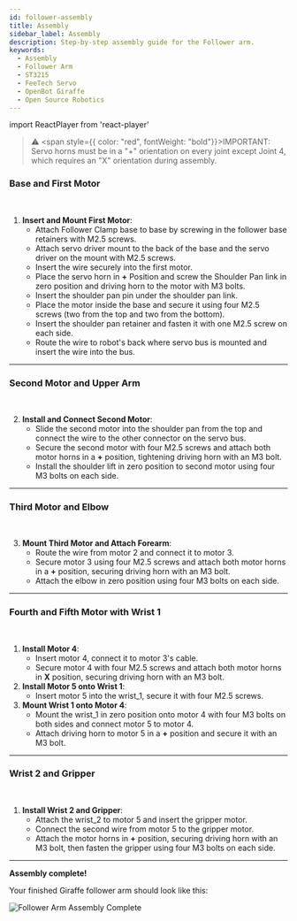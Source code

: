 ```yaml
---
id: follower-assembly
title: Assembly
sidebar_label: Assembly
description: Step-by-step assembly guide for the Follower arm.
keywords:
  - Assembly
  - Follower Arm
  - ST3215
  - FeeTech Servo
  - OpenBot Giraffe
  - Open Source Robotics
---
```


import ReactPlayer from 'react-player'

> ⚠️ <span style={{ color: "red", fontWeight: "bold"}}>IMPORTANT</span>: Servo horns must be in a "+" orientation on every joint except Joint 4, which requires an "X" orientation during assembly.

### Base and First Motor

<ReactPlayer playing controls url='/vid/follower_assembly_1.mp4'/>
<br/>

1. **Insert and Mount First Motor**:
   - Attach Follower Clamp base to base by screwing in the follower base retainers with M2.5 screws.
   - Attach servo driver mount to the back of the base and the servo driver on the mount with M2.5 screws.
   - Insert the wire securely into the first motor.
   - Place the servo horn in **+** Position and screw the Shoulder Pan link in zero position and driving horn to the motor with M3 bolts.
   - Insert the shoulder pan pin under the shoulder pan link.
   - Place the motor inside the base and secure it using four M2.5 screws (two from the top and two from the bottom).
   - Insert the shoulder pan retainer and fasten it with one M2.5 screw on each side.
   - Route the wire to robot's back where servo bus is mounted and insert the wire into the bus.

---

### Second Motor and Upper Arm

<ReactPlayer playing controls url='/vid/follower_assembly_2.mp4'/>
<br/>

2. **Install and Connect Second Motor**:
   - Slide the second motor into the shoulder pan from the top and connect the wire to the other connector on the servo bus.
   - Secure the second motor with four M2.5 screws and attach both motor horns in a **+** position, tightening driving horn with an M3 bolt.
   - Install the shoulder lift in zero position to second motor using four M3 bolts on each side.

---

### Third Motor and Elbow

<ReactPlayer playing controls url='/vid/follower_assembly_3.mp4'/>
<br/>

3. **Mount Third Motor and Attach Forearm**:
   - Route the wire from motor 2 and connect it to motor 3.
   - Secure motor 3 using four M2.5 screws and attach both motor horns in a **+** position, securing driving horn with an M3 bolt.
   - Attach the elbow in zero position using four M3 bolts on each side.

---

### Fourth and Fifth Motor with Wrist 1

<ReactPlayer playing controls url='/vid/follower_assembly_4.mp4'/>
<br/>

1. **Install Motor 4**:
   - Insert motor 4, connect it to motor 3's cable.
   - Secure motor 4 with four M2.5 screws and attach both motor horns in **X** position, securing driving horn with an M3 bolt.
2. **Install Motor 5 onto Wrist 1**:
   - Insert motor 5 into the wrist_1, secure it with four M2.5 screws.
3. **Mount Wrist 1 onto Motor 4**:
   - Mount the wrist_1 in zero position onto motor 4 with four M3 bolts on both sides and connect motor 5 to motor 4.
   - Attach driving horn to motor 5 in a **+** position and secure it with an M3 bolt.

---

### Wrist 2 and Gripper

<ReactPlayer playing controls url='/vid/follower_assembly_5.mp4'/>
<br/>

1. **Install Wrist 2 and Gripper**:
   - Attach the wrist_2 to motor 5 and insert the gripper motor.
   - Connect the second wire from motor 5 to the gripper motor.
   - Attach the motor horns in **+** position, securing driving horn with an M3 bolt, then fasten the gripper using four M3 bolts on each side.

---

**Assembly complete!**

Your finished Giraffe follower arm should look like this:

<img src="/img/zero_pos.jpg" alt="Follower Arm Assembly Complete" />